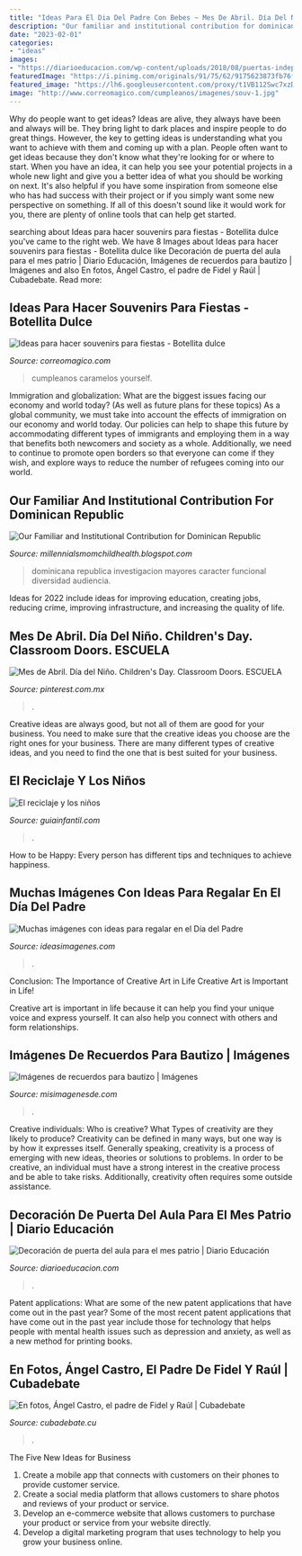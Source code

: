 ```yaml
---
title: "Ideas Para El Dia Del Padre Con Bebes ~ Mes De Abril. Día Del Niño. Children&#039;s Day. Classroom Doors. Escuela"
description: "Our familiar and institutional contribution for dominican republic"
date: "2023-02-01"
categories:
- "ideas"
images:
- "https://diarioeducacion.com/wp-content/uploads/2018/08/puertas-independencia-9.jpg"
featuredImage: "https://i.pinimg.com/originals/91/75/62/9175623873fb76f752ce642e4a0bdd8b.jpg"
featured_image: "https://lh6.googleusercontent.com/proxy/t1VB112Swc7xzDz-uu3DonDLM7B1yfsMxZ8st4bIE70WZSlF36LxZvtyL-d_DAaUgIL22gcp4ZFW_o24iLbOe9FPwPs=w1200-h630-n-k-no-nu"
image: "http://www.correomagico.com/cumpleanos/imagenes/souv-1.jpg"
---
```



Why do people want to get ideas?
Ideas are alive, they always have been and always will be. They bring light to dark places and inspire people to do great things. However, the key to getting ideas is understanding what you want to achieve with them and coming up with a plan. 
People often want to get ideas because they don't know what they're looking for or where to start. When you have an idea, it can help you see your potential projects in a whole new light and give you a better idea of what you should be working on next. It's also helpful if you have some inspiration from someone else who has had success with their project or if you simply want some new perspective on something. If all of this doesn't sound like it would work for you, there are plenty of online tools that can help get started.

	

		
searching about Ideas para hacer souvenirs para fiestas - Botellita dulce you've came to the right web. We have 8 Images about Ideas para hacer souvenirs para fiestas - Botellita dulce like Decoración de puerta del aula para el mes patrio | Diario Educación, Imágenes de recuerdos para bautizo | Imágenes and also En fotos, Ángel Castro, el padre de Fidel y Raúl | Cubadebate. Read more:
		
    
## Ideas Para Hacer Souvenirs Para Fiestas - Botellita Dulce

<img loading=lazy src="http://www.correomagico.com/cumpleanos/imagenes/souv-1.jpg" onerror="this.onerror=null;this.src='https://tse1.mm.bing.net/th?id=OIP.8Wm4r9P2n8YvOdDP7xPxgwHaE5&amp;pid=15.1';" alt="Ideas para hacer souvenirs para fiestas - Botellita dulce">

_Source: correomagico.com_

>cumpleanos caramelos yourself. 

	

Immigration and globalization: What are the biggest issues facing our economy and world today? (As well as future plans for these topics)
As a global community, we must take into account the effects of immigration on our economy and world today. Our policies can help to shape this future by accommodating different types of immigrants and employing them in a way that benefits both newcomers and society as a whole. Additionally, we need to continue to promote open borders so that everyone can come if they wish, and explore ways to reduce the number of refugees coming into our world.

    
## Our Familiar And Institutional Contribution For Dominican Republic

<img loading=lazy src="https://lh6.googleusercontent.com/proxy/t1VB112Swc7xzDz-uu3DonDLM7B1yfsMxZ8st4bIE70WZSlF36LxZvtyL-d_DAaUgIL22gcp4ZFW_o24iLbOe9FPwPs=w1200-h630-n-k-no-nu" onerror="this.onerror=null;this.src='https://tse2.mm.bing.net/th?id=OIP.2wjBk8SBQGIS8Mx2owY5ZwHaFj&amp;pid=15.1';" alt="Our Familiar and Institutional Contribution for Dominican Republic">

_Source: millennialsmomchildhealth.blogspot.com_

>dominicana republica investigacion mayores caracter funcional diversidad audiencia. 

	

Ideas for 2022 include ideas for improving education, creating jobs, reducing crime, improving infrastructure, and increasing the quality of life.

    
## Mes De Abril. Día Del Niño. Children&#039;s Day. Classroom Doors. ESCUELA

<img loading=lazy src="https://i.pinimg.com/originals/91/75/62/9175623873fb76f752ce642e4a0bdd8b.jpg" onerror="this.onerror=null;this.src='https://tse3.mm.bing.net/th?id=OIP.mx3nLBYy_t-AS33w_q5yNAHaJ4&amp;pid=15.1';" alt="Mes de Abril. Día del Niño. Children&#039;s Day. Classroom Doors. ESCUELA">

_Source: pinterest.com.mx_

>. 

	

Creative ideas are always good, but not all of them are good for your business. You need to make sure that the creative ideas you choose are the right ones for your business. There are many different types of creative ideas, and you need to find the one that is best suited for your business.

    
## El Reciclaje Y Los Niños

<img loading=lazy src="https://static.guiainfantil.com/media/17577/c/reciclaje-ninos-md.jpg" onerror="this.onerror=null;this.src='https://tse2.mm.bing.net/th?id=OIP.kGEd0FjaKoUnD8LdLASPPQHaD4&amp;pid=15.1';" alt="El reciclaje y los niños">

_Source: guiainfantil.com_

>. 

	

How to be Happy: Every person has different tips and techniques to achieve happiness.
 

    
## Muchas Imágenes Con Ideas Para Regalar En El Día Del Padre

<img loading=lazy src="https://ideasimagenes.com/wp-content/uploads/2016/06/Regalos-para-el-día-del-padre-handmade-9.jpg" onerror="this.onerror=null;this.src='https://tse4.mm.bing.net/th?id=OIP.E1dDi4tgjJFPgYGfBrEdrgHaGe&amp;pid=15.1';" alt="Muchas imágenes con ideas para regalar en el Día del Padre">

_Source: ideasimagenes.com_

>. 

	

Conclusion: The Importance of Creative Art in Life
Creative Art is Important in Life!

Creative art is important in life because it can help you find your unique voice and express yourself. It can also help you connect with others and form relationships.

    
## Imágenes De Recuerdos Para Bautizo | Imágenes

<img loading=lazy src="https://misimagenesde.com/wp-content/uploads/2017/04/recuerdos-para-bautizo-2.jpg" onerror="this.onerror=null;this.src='https://tse2.mm.bing.net/th?id=OIP.QRwGXuKSg5RGkc1PgFTnhgHaFj&amp;pid=15.1';" alt="Imágenes de recuerdos para bautizo | Imágenes">

_Source: misimagenesde.com_

>. 

	

Creative individuals: Who is creative? What Types of creativity are they likely to produce?
Creativity can be defined in many ways, but one way is by how it expresses itself. Generally speaking, creativity is a process of emerging with new ideas, theories or solutions to problems. In order to be creative, an individual must have a strong interest in the creative process and be able to take risks. Additionally, creativity often requires some outside assistance.

    
## Decoración De Puerta Del Aula Para El Mes Patrio | Diario Educación

<img loading=lazy src="https://diarioeducacion.com/wp-content/uploads/2018/08/puertas-independencia-9.jpg" onerror="this.onerror=null;this.src='https://tse2.mm.bing.net/th?id=OIP.gZ1ZKuSF6J6wkhy8Vp4kNQHaNK&amp;pid=15.1';" alt="Decoración de puerta del aula para el mes patrio | Diario Educación">

_Source: diarioeducacion.com_

>. 

	

Patent applications: What are some of the new patent applications that have come out in the past year?
Some of the most recent patent applications that have come out in the past year include those for technology that helps people with mental health issues such as depression and anxiety, as well as a new method for printing books.

    
## En Fotos, Ángel Castro, El Padre De Fidel Y Raúl | Cubadebate

<img loading=lazy src="http://www.cubadebate.cu/wp-content/uploads/2019/06/Don-Ángel-Castro-Argiz-01.jpg" onerror="this.onerror=null;this.src='https://tse2.mm.bing.net/th?id=OIP.HOXU-EmyGWp_wJDpyra1dAHaKI&amp;pid=15.1';" alt="En fotos, Ángel Castro, el padre de Fidel y Raúl | Cubadebate">

_Source: cubadebate.cu_

>. 

	

The Five New Ideas for Business
1. Create a mobile app that connects with customers on their phones to provide customer service. 
2. Create a social media platform that allows customers to share photos and reviews of your product or service. 
3. Develop an e-commerce website that allows customers to purchase your product or service from your website directly. 
4. Develop a digital marketing program that uses technology to help you grow your business online.

